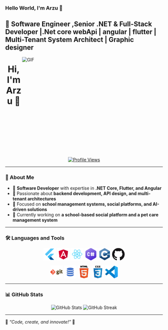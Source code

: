 ### Hello World, I'm Arzu  👋


## 🚀  Software Engineer ,Senior .NET & Full-Stack Developer |.Net core webApi | angular | flutter | Multi-Tenant System Architect | Graphic designer 

  <img align="right" alt="GIF" src="https://github.com/arsentieva/arsentieva/blob/main/code.gif?raw=true" width="450" height="320" />


<h1 align="center">Hi, I'm Arzu 👋</h1>

<p align="center">
  <a href="https://github.com/your-github-profile">
    <img src="https://komarev.com/ghpvc/?username=your-github-profile&label=Profile%20Views&color=blue&style=flat" alt="Profile Views" />
  </a>
</p>

---

### 🚀 About Me  
- 🔹 **Software Developer** with expertise in **.NET Core, Flutter, and Angular**  
- 🎯 Passionate about **backend development, API design, and multi-tenant architectures**  
- 🏫 Focused on **school management systems, social platforms, and AI-driven solutions**  
- 📌 Currently working on **a school-based social platform and a pet care management system**  

---

### 🛠️ Languages and Tools  

<p align="center">
  <img src="https://raw.githubusercontent.com/github/explore/cebd63002168a05a6a642f309227eefeccd92950/topics/flutter/flutter.png" alt="Flutter" width="40" height="40"/>
  <img src="https://raw.githubusercontent.com/github/explore/80688e429a7d4ef2fca1e82350fe8e3517d3494d/topics/angular/angular.png" alt="Angular" width="40" height="40"/>
  <img src="https://raw.githubusercontent.com/github/explore/80688e429a7d4ef2fca1e82350fe8e3517d3494d/topics/react/react.png" alt="React" width="40" height="40"/>
  <img src="https://raw.githubusercontent.com/github/explore/80688e429a7d4ef2fca1e82350fe8e3517d3494d/topics/csharp/csharp.png" alt="CSharp" width="40" height="40"/>
  <img src="https://raw.githubusercontent.com/github/explore/80688e429a7d4ef2fca1e82350fe8e3517d3494d/topics/cpp/cpp.png" alt="C++" width="40" height="40"/>
  <img src="https://raw.githubusercontent.com/github/explore/78df643247d429f6cc873026c0622819ad797942/topics/github/github.png" alt="GitHub" width="40" height="40"/>
</p>

<p align="center">
  <img src="https://raw.githubusercontent.com/github/explore/80688e429a7d4ef2fca1e82350fe8e3517d3494d/topics/git/git.png" alt="Git" width="40" height="40"/>
  <img src="https://raw.githubusercontent.com/github/explore/80688e429a7d4ef2fca1e82350fe8e3517d3494d/topics/sql/sql.png" alt="SQL" width="40" height="40"/>
  <img src="https://raw.githubusercontent.com/github/explore/80688e429a7d4ef2fca1e82350fe8e3517d3494d/topics/html/html.png" alt="HTML5" width="40" height="40"/>
  <img src="https://raw.githubusercontent.com/github/explore/80688e429a7d4ef2fca1e82350fe8e3517d3494d/topics/css/css.png" alt="CSS3" width="40" height="40"/>
  <img src="https://raw.githubusercontent.com/github/explore/80688e429a7d4ef2fca1e82350fe8e3517d3494d/topics/visual-studio-code/visual-studio-code.png" alt="VS Code" width="40" height="40"/>
</p>

---

### 📊 GitHub Stats  

<p align="center">
  <img src="https://github-readme-stats.vercel.app/api?username=your-github-profile&show_icons=true&theme=radical" alt="GitHub Stats" />
  <img src="https://github-readme-streak-stats.herokuapp.com/?user=your-github-profile&theme=radical" alt="GitHub Streak" />
</p>

---



🔹 *“Code, create, and innovate!”* 🚀  







